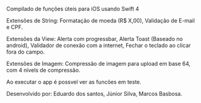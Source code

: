 Compilado de funções úteis para iOS usando Swift 4

Extensões de String:
  Formatação de moeda (R$ X,00),
  Validação de E-mail e CPF.
 
Extensões da View:
  Alerta com progressbar,
  Alerta Toast (Baseado no android),
  Validador de conexão com a internet,
  Fechar o teclado ao clicar fora do campo.
 
Extensões de Imagem:
  Compressão de imagem para upload em base 64, com 4 nívels de compressão.
  
Ao executar o app é possvel ver as funcões em teste.

Desenvolvido por:
  Eduardo dos santos,
  Júnior Silva,
  Marcos Basbosa.
